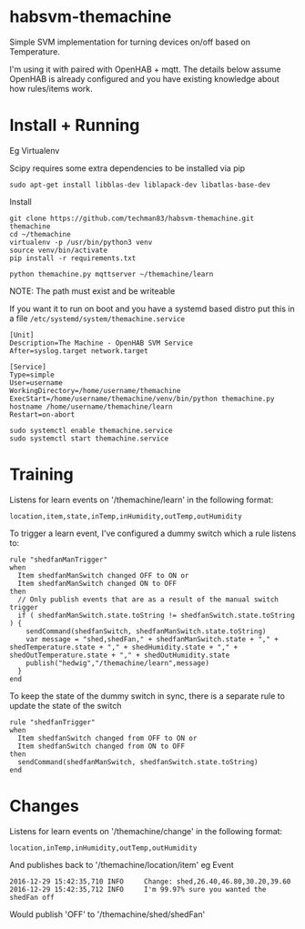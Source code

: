 # habsvm-themachine
Simple SVM implementation for turning devices on/off based on Temperature. 

I'm using it with paired with OpenHAB + mqtt. The details below assume OpenHAB is already
configured and you have existing knowledge about how rules/items work.

Install + Running
=================
Eg Virtualenv

Scipy requires some extra dependencies to be installed via pip
```
sudo apt-get install libblas-dev liblapack-dev libatlas-base-dev
```

Install
```
git clone https://github.com/techman83/habsvm-themachine.git themachine
cd ~/themachine
virtualenv -p /usr/bin/python3 venv
source venv/bin/activate
pip install -r requirements.txt
```

```
python themachine.py mqttserver ~/themachine/learn
```
NOTE: The path must exist and be writeable

If you want it to run on boot and you have a systemd based distro put this in
a file `/etc/systemd/system/themachine.service`

```
[Unit]
Description=The Machine - OpenHAB SVM Service
After=syslog.target network.target

[Service]
Type=simple
User=username
WorkingDirectory=/home/username/themachine
ExecStart=/home/username/themachine/venv/bin/python themachine.py hostname /home/username/themachine/learn
Restart=on-abort
```

```
sudo systemctl enable themachine.service
sudo systemctl start themachine.service
```


Training
========

Listens for learn events on '/themachine/learn' in the following format:
```
location,item,state,inTemp,inHumidity,outTemp,outHumidity
```

To trigger a learn event, I've configured a dummy switch which a rule listens to:
```
rule "shedfanManTrigger"
when
  Item shedfanManSwitch changed OFF to ON or
  Item shedfanManSwitch changed ON to OFF
then
  // Only publish events that are as a result of the manual switch trigger
  if ( shedfanManSwitch.state.toString != shedfanSwitch.state.toString ) {
    sendCommand(shedfanSwitch, shedfanManSwitch.state.toString)
    var message = "shed,shedFan," + shedfanManSwitch.state + "," + shedTemperature.state + "," + shedHumidity.state + "," + shedOutTemperature.state + "," + shedOutHumidity.state
    publish("hedwig","/themachine/learn",message)
  }
end
```

To keep the state of the dummy switch in sync, there is a separate rule to update the state of the switch
```
rule "shedfanTrigger"
when
  Item shedfanSwitch changed from OFF to ON or
  Item shedfanSwitch changed from ON to OFF
then
  sendCommand(shedfanManSwitch, shedfanSwitch.state.toString)
end
```

Changes
=======
Listens for learn events on '/themachine/change' in the following format:

```
location,inTemp,inHumidity,outTemp,outHumidity
```

And publishes back to '/themachine/location/item' eg Event

```
2016-12-29 15:42:35,710 INFO     Change: shed,26.40,46.80,30.20,39.60
2016-12-29 15:42:35,712 INFO     I'm 99.97% sure you wanted the shedFan off
```

Would publish 'OFF' to '/themachine/shed/shedFan'


